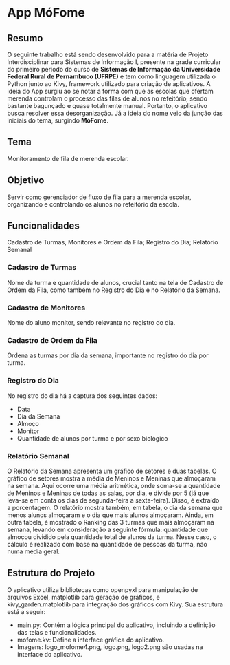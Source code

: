 <h1>App MóFome</h1>

<h2>Resumo</h2>
O seguinte trabalho está sendo desenvolvido para a matéria de Projeto Interdisciplinar para Sistemas de Informação I, presente na grade curricular do primeiro período do curso de 
<strong>Sistemas de Informação da Universidade Federal Rural de Pernambuco (UFRPE)</strong> e tem como linguagem utilizada o Python junto ao Kivy, framework utilizado para criação de 
aplicativos. A ideia do App surgiu ao se notar a forma com que as escolas que ofertam merenda controlam o processo das filas de alunos no refeitório, sendo bastante bagunçado e quase 
totalmente manual. Portanto, o aplicativo busca resolver essa desorganização. Já a ideia do nome veio da junção das iniciais do tema, surgindo <strong>MóFome</strong>.

<h2>Tema</h2>
Monitoramento de fila de merenda escolar. 

<h2>Objetivo</h2>
Servir como gerenciador de fluxo de fila para a merenda escolar, organizando e controlando os alunos no refeitório da escola. 

<h2>Funcionalidades</h2>
Cadastro de Turmas, Monitores e Ordem da Fila; Registro do Dia; Relatório Semanal
<h3>Cadastro de Turmas</h3>
Nome da turma e quantidade de alunos, crucial tanto na tela de Cadastro de Ordem da Fila, como também no Registro do Dia e no Relatório da Semana.
<h3>Cadastro de Monitores</h3>
Nome do aluno monitor, sendo relevante no registro do dia.
<h3>Cadastro de Ordem da Fila</h3>
Ordena as turmas por dia da semana, importante no registro do dia por turma.<br>
<h3>Registro do Dia</h3>
No registro do dia há a captura dos seguintes dados:

  - Data
  - Dia da Semana
  - Almoço
  - Monitor
  - Quantidade de alunos por turma e por sexo biológico 

<h3>Relatório Semanal</h3>
O Relatório da Semana apresenta um gráfico de setores e duas tabelas. O gráfico de setores mostra a média de Meninos e Meninas que almoçaram na semana. Aqui ocorre uma média aritmética, onde soma-se a quantidade de Meninos e Meninas de todas as salas, por dia, e divide por 5 (já que leva-se em conta os dias de segunda-feira a sexta-feira). Disso, é extraído a porcentagem. O relatório mostra também, em tabela, o dia da semana que menos alunos almoçaram e o dia que mais alunos almoçaram. Ainda, em outra tabela, é mostrado o Ranking das 3 turmas que mais almoçaram na semana, levando em consideração a seguinte fórmula: quantidade que almoçou dividido pela quantidade total de alunos da turma. Nesse caso, o cálculo é realizado com base na quantidade de pessoas da turma, não numa média geral. 

<h2>Estrutura do Projeto </h2>
O aplicativo utiliza bibliotecas como openpyxl para manipulação de arquivos Excel, matplotlib para geração de gráficos, e kivy_garden.matplotlib para integração dos gráficos com Kivy. Sua estrutura está a seguir:

  - main.py: Contém a lógica principal do aplicativo, incluindo a definição das telas e funcionalidades.
  - mofome.kv: Define a interface gráfica do aplicativo.
  - Imagens: logo_mofome4.png, logo.png, logo2.png são usadas na interface do aplicativo.
